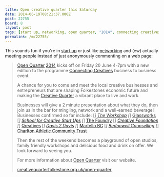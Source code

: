 ```yaml
---
title: Open creative quarter this Saturday
date: 2014-06-19T08:21:37.000Z
post: 22755
board: 8
layout: post
tags: [start up, networking, open quarter, "2014", connecting creatives, creative quarter, workshop, glassworks, school for creative start ups, foundry, creative foundation, qreatives, davis 2 davis, martello bc, bedonwell counselling, charlton athletic community trust]
permalink: /m/22755/
---
```

This sounds fun if you're in <a href="/wiki/start+up">start up</a> or just like <a href="/wiki/networking">networking</a> and (ew) actually meeting people instead of just anonymously commenting on a web page:

<blockquote><a href="/wiki/open+quarter">Open Quarter</a> <a href="/misc/gigography/2014/">2014</a> kicks off on Friday 20 June 4-7pm with a new edition to the programme <a href="/wiki/connecting+creatives">Connecting Creatives</a> business to business event. 

A chance for you to come and meet the local creative businesses and entrepreneurs that are shaping Folkestones economic future and making the <a href="/wiki/creative+quarter">Creative Quarter</a> a vibrant place to live and work.

Businesses will give a 2 minute presentation about what they do, then join us in the bar for mingling, network and a well-earned beverage!
Businesses confirmed so far include:
[*] <a href="/wiki/workshop">The Workshop</a>
[*] <a href="/wiki/glassworks">Glassworks</a>
[*] <a href="/wiki/school+for+creative+start+ups">School for Creative Start Ups</a>
[*] <a href="/wiki/foundry">The Foundry</a>
[*] <a href="/wiki/creative+foundation">Creative Foundation</a>
[*] <a href="/wiki/qreatives">Qreatives</a>
[*] <a href="/wiki/davis+2+davis">Davis 2 Davis</a>
[*] <a href="/wiki/martello+bc">Martello BC</a>
[*] <a href="/wiki/bedonwell+counselling">Bedonwell Counselling</a>
[*] <a href="/wiki/charlton+athletic+community+trust">Charlton Athletic Community Trust</a>

Then the rest of the weekend becomes a playground of open studios, family friendly workshops and delicious food and drink on offer. We look forward to seeing you. 

For more information about <a href="/wiki/open+quarter">Open Quarter</a> visit our website. 

<a href="http://www.creativequarterfolkestone.org.uk/open-quarter">creativequarterfolkestone.org.uk/open-quarter</a></blockquote>
